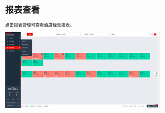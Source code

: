 # 报表查看

点击报表管理可查看酒店经营报表。

![&#x4FA7;&#x8FB9;&#x680F;&#x62A5;&#x8868;&#x67E5;&#x770B;](../../.gitbook/assets/image%20%2860%29.png)



